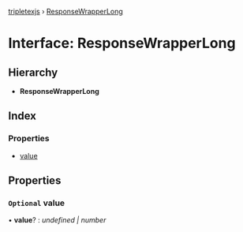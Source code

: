 [tripletexjs](../README.md) › [ResponseWrapperLong](responsewrapperlong.md)

# Interface: ResponseWrapperLong

## Hierarchy

* **ResponseWrapperLong**

## Index

### Properties

* [value](responsewrapperlong.md#optional-value)

## Properties

### `Optional` value

• **value**? : *undefined | number*
